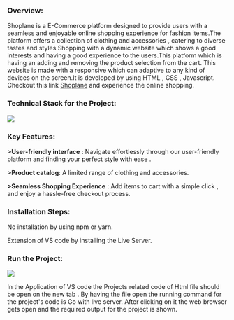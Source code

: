 <h3><b>Overview:</b></h3>

Shoplane is a E-Commerce platform designed to provide users with a seamless and enjoyable online shopping experience for fashion items.The platform offers a collection of clothing and accessories , catering to diverse tastes and styles.Shopping with a dynamic website which shows a good interests and having a good experience to the users.This platform which is having an adding and removing the product selection from the cart. This website is made with a responsive which can adaptive to any kind of devices on the screen.It is developed by using HTML , CSS , Javascript.
Checkout this link <a href="https://keerthi6300.github.io/Shoplane_website/">Shoplane</a> and experience the online shopping.

<h3><b>Technical Stack for the Project:</b></h3>

<img src="https://encrypted-tbn0.gstatic.com/images?q=tbn:ANd9GcSiNIb8a_JtSDxRsQUwM-YnQAkMriCCarx13CP6YGRDxx-CecLLv8ha9CvnLkuaIw1Uew&usqp=CAU"/>

<h3><b>Key Features:</b></h3>


<b>>User-friendly interface</b> :
Navigate effortlessly through our user-friendly platform and finding your perfect style with ease .

<b>>Product catalog</b>:
A limited range of clothing and accessories.

<b>>Seamless Shopping Experience</b> :
Add items to cart with a simple click , and enjoy a hassle-free checkout process.


<h3><b>Installation Steps:</b></h3>
No installation by using npm or yarn.

Extension of VS code by installing the Live Server.


<h3><b>Run the Project:</b></h3>

<img src="https://encrypted-tbn0.gstatic.com/images?q=tbn:ANd9GcT6qFV8dxdP-jTNqWZyH6fjCFDPGITimNvI8w&s"/>


In the Application of VS code the Projects related code of Html file should be open on the new tab .
By having the file open the running command for the project's code is Go with live server. 
After clicking on it the web browser gets open and the required output for the project is shown.
